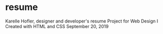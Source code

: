 # resume
Karelle Hofler, designer and developer's resume
Project for Web Design I
Created with HTML and CSS
September 20, 2019
